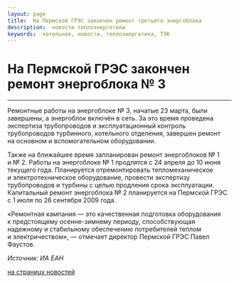 ```yaml
---
layout: page
title:  На Пермской ГРЭС закончен ремонт третьего энергоблока
description:  новости теплоэнергетики
keywords:  котельная, новости, теплоэнергетика, ТЭК
---
```


# На Пермской ГРЭС закончен ремонт энергоблока № 3

****

Ремонтные работы на энергоблоке № 3, начатые 23 марта, были завершены, а
энергоблок включён в сеть. За это время проведена экспертиза трубопроводов и
эксплуатационный контроль трубопроводов турбинного, котельного отделения,
завершен ремонт на основном и вспомогательном оборудовании.

Также на ближайшее время запланирован ремонт энергоблоков № 1 и № 2. Работы на
энергоблоке № 1 продлятся с 24 апреля до 10 июня текущего года. Планируется
отремонтировать тепломеханическое и электротехническое оборудование, провести
экспертизу трубопроводов и турбины с целью продления срока эксплуатации.
Капитальный ремонт энергоблока № 2 планируется на Пермской ГРЭС с 1 июля по 26
сентября 2009 года.

«Ремонтная кампания — это качественная подготовка оборудования к предстоящему
осенне-зимнему периоду, способствующая надежному и стабильному обеспечению
потребителей теплом и электричеством», — отмечает директор Пермской ГРЭС Павел
Фаустов.

_Источник: ИА ЕАН_

[на страницу новостей](/news.shtml)

